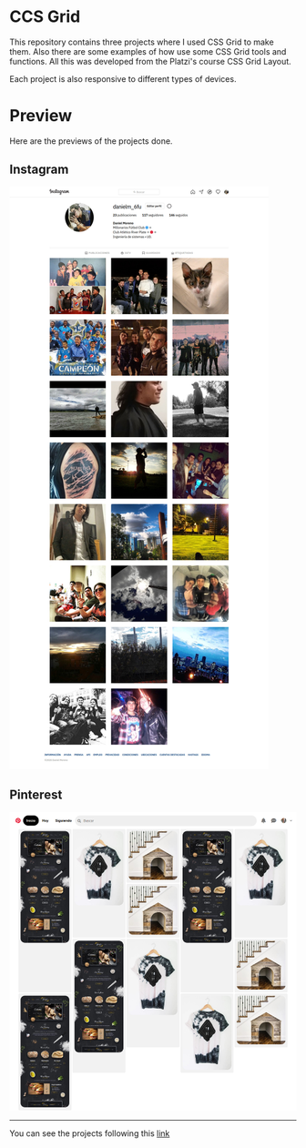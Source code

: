 # CCS Grid

This repository contains three projects where I used CSS Grid to make them. Also there are some examples of how use some CSS Grid tools and functions. All this was developed from the Platzi's course CSS Grid Layout.

Each project is also responsive to different types of devices.

# Preview

Here are the previews of the projects done.

## Instagram

![Instagram](./proyectos/instagram/assets/preview.jpg "Instagram")

## Pinterest

![Pinterest](./proyectos/pinterest/assets/preview.png "Pinterest")

---

You can see the projects following this [link]()
